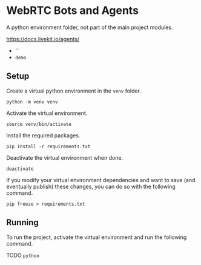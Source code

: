 # WebRTC Bots and Agents

A python environment folder, not part of the main project modules. 

https://docs.livekit.io/agents/

- ``
- `demo`

## Setup

Create a virtual python environment in the `venv` folder.

`python -m venv venv`

Activate the virtual environment.

`source venv/bin/activate`

Install the required packages.

`pip install -r requirements.txt`

Deactivate the virtual environment when done.

`deactivate`

If you modify your virtual environment dependencies and want to save (and eventually publish) these changes, you can do so with the following command.

`pip freeze > requirements.txt`

## Running

To run the project, activate the virtual environment and run the following command.

TODO
`python `